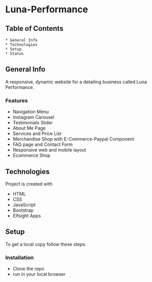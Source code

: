# Luna-Performance

## Table of Contents 
    * General Info 
    * Technologies 
    * Setup 
    * Status 

## General Info

A responsive, dynamic website for a detailing business called Luna Performance.

### Features

* Navigation Menu
* Instagram Carousel
* Testimonials Slider
* About Me Page
* Services and Price List
* Merchandise Shop with E-Commerce-Paypal Component
* FAQ page and Contact Form
* Responsive web and mobile layout
* Ecommerce Shop

## Technologies
Project is created with
* HTML
* CSS
* JavaScript
* Bootstrap
* Elfsight Apps

## Setup

To get a local copy follow these steps.

### Installation

* Clone the repo
* run in your local browser


